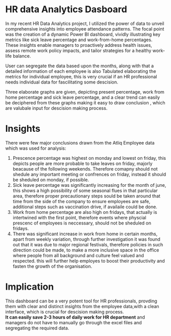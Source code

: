# HR data Analytics Dasboard
In my recent HR Data Analytics project, I utilized the power of data to unveil comprehensive insights into employee attendance patterns. The focal point was the creation of a dynamic Power BI dashboard, vividly illustrating key metrics like sick leave percentage and work-from-home percentages. These insights enable managers to proactively address health issues, assess remote work policy impacts, and tailor strategies for a healthy work-life balance.

User can segregate the data based upon the months, along with that a detailed information of each employee is also Tabulated elaborating the metrics for individual employee, this is very crucial if an HR professional needs individual data for fascilitating some descision. 
  
Three elaborate graphs are given, depicting present percentage, work from home percentage and sick leave percentage, and a clear trend can easily be deciphered from these graphs making it easy to draw conclusion , which are valubale input for descision making process.

 # Insights
 There were few major conclusions drawn from the Atliq Employee data which was used for analysis:  
 1) Prescence percentage was highest on monday and lowest on friday, this depicts people are more probable to take leaves on friday, majorly beacause of the following weekends. Therefore comapny should not shedule any important meeting or confrences on friday, instead it should be sheduled on monday, if possible.
 2) Sick leave percentage was significantly increasing for the month of june, this shows a high possibility of some seasonal flues in that particular area, therefore proper precautionary steps sould be taken around that time from the side of the company to ensure employees are safe, additional steps such as vaccination drive, if availaile could be done.
 3) Work from home percentage are also high on fridays, that actually is intertwined with the first point, therefore events where physcial prescenc of employees is neccessary, should not be sheduled on fridays.
 4) There was significant increase in work from home in certain months, apart from weekly variation, through further investigation it was found out that it was due to major regional festivals, therefore policies in such direction could be made, to make a more inclusive space in the office where people from all background and culture feel valued and respected. this will further help employes to boost their productivity and fasten the growth of the organisation. 

# Implication 
This dashboard can be a very potent tool for HR professionals, provding them with clear and distinct insights from the employee data,with a clean interface, which is crucial for descision making process.  
**It can easily save 2-3 hours of daily work for HR department** and  managers do not have to manually go through the excel files and segregating the required data.

